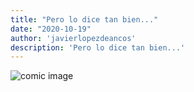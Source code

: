 ```yaml
---
title: "Pero lo dice tan bien..."
date: "2020-10-19"
author: 'javierlopezdeancos'
description: 'Pero lo dice tan bien...'
---
```


<picture><img src="/images/posts/pero-lo-dice-tan-bien.png" alt="comic image" loading="lazy" /></picture>
